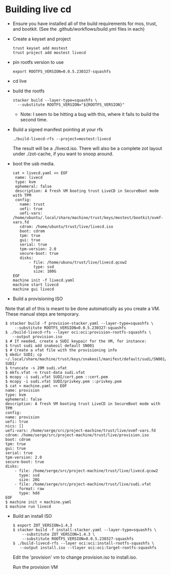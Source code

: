 # Building live cd

 * Ensure you have installed all of the build requirements for mos, trust, and bootkit.  (See the .github/workflows/build.yml files in each)
 * Create a keyset and project

   ```
   trust keyset add mostest
   trust project add mostest livecd
   ```

 * pin rootfs version to use
   ```
   export ROOTFS_VERSION=0.0.5.230327-squashfs
   ```
 * cd live
 * build the rootfs
 
    ```
    stacker build --layer-type=squashfs \
      --substitute ROOTFS_VERSION="${ROOTFS_VERSION}"
    ```

   * Note: I  seem to be hitting a bug with this, where it fails to build the second time.

 * Build a signed manifest pointing at your rfs

    ```
    ./build-livecd-rfs --project=mostest:livecd
    ```

    The result will be a ./livecd.iso.  There will also be a complete
    zot layout under ./zot-cache, if you want to snoop around.

 * boot the usb media. 
 
   ```
   cat > livecd.yaml << EOF
    name: livecd
    type: kvm
    ephemeral: false
    description: A fresh VM booting trust LiveCD in SecureBoot mode with TPM
    config:
      name: trust
      uefi: true
      uefi-vars: /home/ubuntu/.local/share/machine/trust/keys/mostest/bootkit/ovmf-vars.fd
      cdrom: /home/ubuntu/trust/live/livecd.iso
      boot: cdrom
      tpm: true
      gui: true
      serial: true
      tpm-version: 2.0
      secure-boot: true
      disks:
          - file: /home/ubunu/trust/live/livecd.qcow2
            type: ssd
            size: 100G
   EOF
   machine init -f livecd.yaml
   machine start livecd
   machine gui livecd
    ```

* Build a provisioning ISO

Note that all of this is meant to be done automatically as you
create a VM.  These manual steps are temporary.

  ```
  $ stacker build -f provision-stacker.yaml --layer-type=squashfs \
      --substitute ROOTFS_VERSION=0.0.5.230327-squashfs
  $ ./build-livecd-rfs --layer oci:oci:provision-rootfs-squashfs \
     --output provision.iso
  $ # If needed, create a SUDI keypair for the VM, for instance:
  $ trust sudi add snakeoil default SN001
  $ # Create a vfat file with the provisioning info
  $ mkdir SUDI; cp ~/.local/share/machine/trust/keys/snakeoil/manifest/default/sudi/SN001/* SUDI/
  $ truncate -s 20M sudi.vfat
  $ mkfs.vfat -n trust-data sudi.vfat
  $ mcopy -i sudi.vfat SUDI/cert.pem ::cert.pem
  $ mcopy -i sudi.vfat SUDI/privkey.pem ::privkey.pem
  $ cat > machine.yaml << EOF
name: provision
type: kvm
ephemeral: false
description: A fresh VM booting trust LiveCD in SecureBoot mode with TPM
config:
  name: provision
  uefi: true
  nics: []
  uefi-vars: /home/serge/src/project-machine/trust/live/ovmf-vars.fd
  cdrom: /home/serge/src/project-machine/trust/live/provision.iso
  boot: cdrom
  tpm: true
  gui: true
  serial: true
  tpm-version: 2.0
  secure-boot: true
  disks:
      - file: /home/serge/src/project-machine/trust/live/livecd.qcow2
        type: ssd
        size: 20G
      - file: /home/serge/src/project-machine/trust/live/sudi.vfat
        format: raw
        type: hdd
EOF
  $ machine init < machine.yaml
  $ machine run livecd
  ```

* Build an install ISO

  ```
  $ export ZOT_VERSION=1.4.3
  $ stacker build -f install-stacker.yaml --layer-type=squashfs \
      --substitute ZOT_VERSION=1.4.3 \
      --substitute ROOTFS_VERSION=0.0.5.230327-squashfs
  $ ./build-livecd-rfs --layer oci:oci:install-rootfs-squashfs \
     --output install.iso --tlayer oci:oci:target-rootfs-squashfs
  ```

  Edit the 'provision' vm to change provision.iso to install.iso.

  Run the provision VM

